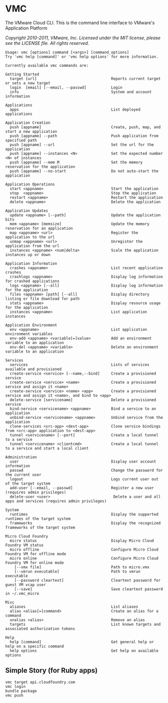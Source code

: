 # VMC

The VMware Cloud CLI. This is the command line interface to VMware's Application Platform

_Copyright 2010-2011, VMware, Inc. Licensed under the
MIT license, please see the LICENSE file.  All rights reserved._

    Usage: vmc [options] command [<args>] [command_options]
    Try 'vmc help [command]' or 'vmc help options' for more information.

    Currently available vmc commands are:

    Getting Started
      target [url]                                 Reports current target or sets a new target
      login  [email] [--email, --passwd]           Login
      info                                         System and account information

    Applications
      apps                                         List deployed applications

    Application Creation
      push [appname]                               Create, push, map, and start a new application
      push [appname] --path                        Push application from specified path
      push [appname] --url                         Set the url for the application
      push [appname] --instances <N>               Set the expected number <N> of instances
      push [appname] --mem M                       Set the memory reservation for the application
      push [appname] --no-start                    Do not auto-start the application

    Application Operations
      start <appname>                              Start the application
      stop  <appname>                              Stop the application
      restart <appname>                            Restart the application
      delete <appname>                             Delete the application

    Application Updates
      update <appname> [--path]                    Update the application bits
      mem <appname> [memsize]                      Update the memory reservation for an application
      map <appname> <url>                          Register the application to the url
      unmap <appname> <url>                        Unregister the application from the url
      instances <appname> <num|delta>              Scale the application instances up or down

    Application Information
      crashes <appname>                            List recent application crashes
      crashlogs <appname>                          Display log information for crashed applications
      logs <appname> [--all]                       Display log information for the application
      files <appname> [path] [--all]               Display directory listing or file download for path
      stats <appname>                              Display resource usage for the application
      instances <appname>                          List application instances

    Application Environment
      env <appname>                                List application environment variables
      env-add <appname> <variable[=]value>         Add an environment variable to an application
      env-del <appname> <variable>                 Delete an environment variable to an application

    Services
      services                                     Lists of services available and provisioned
      create-service <service> [--name,--bind]     Create a provisioned service
      create-service <service> <name>              Create a provisioned service and assign it <name>
      create-service <service> <name> <app>        Create a provisioned service and assign it <name>, and bind to <app>
      delete-service [servicename]                 Delete a provisioned service
      bind-service <servicename> <appname>         Bind a service to an application
      unbind-service <servicename> <appname>       Unbind service from the application
      clone-services <src-app> <dest-app>          Clone service bindings from <src-app> application to <dest-app>
      tunnel <servicename> [--port]                Create a local tunnel to a service
      tunnel <servicename> <clientcmd>             Create a local tunnel to a service and start a local client

    Administration
      user                                         Display user account information
      passwd                                       Change the password for the current user
      logout                                       Logs current user out of the target system
      add-user [--email, --passwd]                 Register a new user (requires admin privileges)
      delete-user <user>                            Delete a user and all apps and services (requires admin privileges)

    System
      runtimes                                     Display the supported runtimes of the target system
      frameworks                                   Display the recognized frameworks of the target system

    Micro Cloud Foundry
      micro status                                 Display Micro Cloud Foundry VM status
      micro offline                                Configure Micro Cloud Foundry VM for offline mode
      micro online                                 Configure Micro Cloud Foundry VM for online mode
        [--vmx file]                               Path to micro.vmx
        [--vmrun executable]                       Path to vmrun executable
        [--password cleartext]                     Cleartext password for guest VM vcap user
        [--save]                                   Save cleartext password in ~/.vmc_micro

    Misc
      aliases                                      List aliases
      alias <alias[=]command>                      Create an alias for a command
      unalias <alias>                              Remove an alias
      targets                                      List known targets and associated authorization tokens

    Help
      help [command]                               Get general help or help on a specific command
      help options                                 Get help on available options

## Simple Story (for Ruby apps)

    vmc target api.cloudfoundry.com
    vmc login
    bundle package
    vmc push
